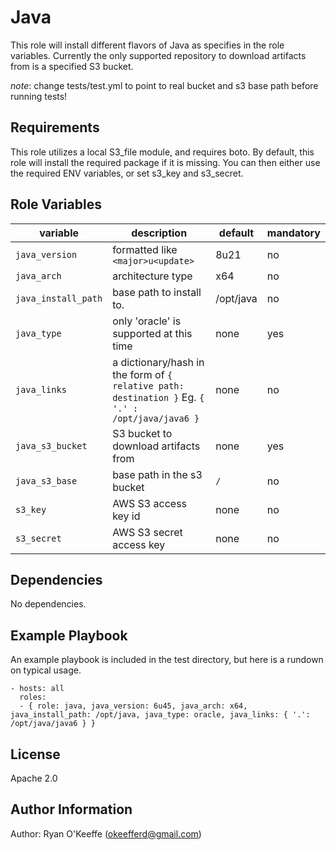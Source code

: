 Java
=========

This role will install different flavors of Java as specifies in the role variables.  Currently the only supported repository to download artifacts from is a specified S3 bucket.

*note*: change tests/test.yml to point to real bucket and s3 base path before running tests!

Requirements
------------

This role utilizes a local S3_file  module, and requires boto.  By default, this role will install the required package if it is missing.  You can then either use the required ENV variables, or set s3_key and s3_secret.

Role Variables
--------------
| variable | description | default | mandatory
|----------|-------------|---------|----------
| `java_version` | formatted like `<major>u<update>` | 8u21 | no
| `java_arch` | architecture type | x64 | no
| `java_install_path` | base path to install to. | /opt/java | no
| `java_type` | only 'oracle' is supported at this time | none | yes
| `java_links` | a dictionary/hash in the form of `{ relative path: destination }` Eg. `{ '.' : /opt/java/java6 }` | none | no
| `java_s3_bucket` | S3 bucket to download artifacts from | none | yes
| `java_s3_base` | base path in the s3 bucket | `/` | no
| `s3_key` | AWS S3 access key id | none | no
| `s3_secret` | AWS S3 secret access key | none | no

Dependencies
------------

No dependencies.

Example Playbook
----------------

An example playbook is included in the test directory, but here is a rundown on typical usage.

    - hosts: all
      roles:
      - { role: java, java_version: 6u45, java_arch: x64, java_install_path: /opt/java, java_type: oracle, java_links: { '.': /opt/java/java6 } }

License
-------

Apache 2.0

Author Information
------------------

Author: Ryan O'Keeffe (okeefferd@gmail.com)

